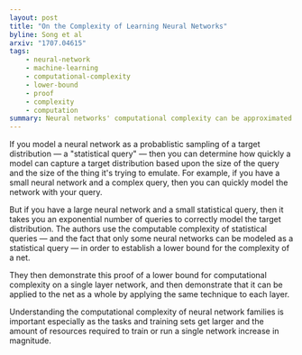 ```yaml
---
layout: post
title: "On the Complexity of Learning Neural Networks"
byline: Song et al
arxiv: "1707.04615"
tags:
    - neural-network
    - machine-learning
    - computational-complexity
    - lower-bound
    - proof
    - complexity
    - computation
summary: Neural networks' computational complexity can be approximated using mathematical approaches.
---
```


If you model a neural network as a probablistic sampling of a target distribution — a "statistical query" — then you can determine how quickly a model can capture a target distribution based upon the size of the query and the size of the thing it's trying to emulate. For example, if you have a small neural network and a complex query, then you can quickly model the network with your query.

But if you have a large neural network and a small statistical query, then it takes you an exponential number of queries to correctly model the target distribution. The authors use the computable complexity of statistical queries — and the fact that only some neural networks can be modeled as a statistical query — in order to establish a lower bound for the complexity of a net.

They then demonstrate this proof of a lower bound for computational complexity on a single layer network, and then demonstrate that it can be applied to the net as a whole by applying the same technique to each layer.

Understanding the computational complexity of neural network families is important especially as the tasks and training sets get larger and the amount of resources required to train or run a single network increase in magnitude.
